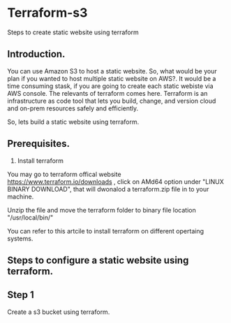 # Terraform-s3
Steps to create static website using terraform

## Introduction.

You can use Amazon S3 to host a static website. So, what would be your plan if you wanted to host multiple static website on AWS?. It would be a time consuming stask, if you are going to create each static webiste via AWS console. The relevants of terraform comes here. Terraform is an infrastructure as code tool that lets you build, change, and version cloud and on-prem resources safely and efficiently.

So, lets build a static website using terraform.

## Prerequisites.

1. Install terraform

You may go to terraform offical website https://www.terraform.io/downloads , click on AMd64 option under "LINUX BINARY DOWNLOAD", that will dwonalod a terraform.zip file in to your machine.

Unzip the file and move the terraform folder to binary file location "/usr/local/bin/"

You can refer to this artcile to install terraform on different opertaing systems.



## Steps to configure a static website using terraform.

## Step 1

Create a s3 bucket using terraform.





